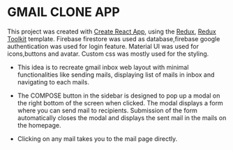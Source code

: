 # GMAIL CLONE APP

This project was created with [Create React App](https://github.com/codetophel/gmail-clone), using the [Redux](https://redux.js.org/), [Redux Toolkit](https://redux-toolkit.js.org/) template. Firebase firestore was used as database,firebase google authentication was used for login feature. Material UI was used for icons,buttons and avatar. Custom css was mostly used for the styling.

- This idea is to recreate gmail inbox web layout with minimal functionalities like sending mails, displaying list of mails in inbox and navigating to each mails.

- The COMPOSE button in the sidebar is designed to pop up a modal on the right bottom of the screen when clicked.
  The modal displays a form where you can send mail to recipients. Submission of the form automatically closes the modal and displays the sent mail in the mails on the homepage.

- Clicking on any mail takes you to the mail page directly.
